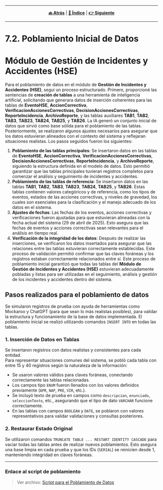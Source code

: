 <hr>
<div align="center">
 
[**🔙 Atrás**](../7.1/7.1.md) | [**📜 Índice**](../../README.md) | [**👉 Siguiente**](../7.3/7.3.md)

</div>
<hr>


# 7.2. Poblamiento Inicial de Datos
# Módulo de Gestión de Incidentes y Accidentes (HSE)

Para el poblamiento de datos en el módulo de **Gestión de Incidentes y Accidentes (HSE)**, seguí un proceso estructurado. Primero, proporcioné las sentencias de **creación de tablas** a una herramienta de inteligencia artificial, solicitando que generara datos de inserción coherentes para las tablas de **EventoHSE**, **AccionCorrectiva**, **VerificacionAccionesCorrectivas**, **DecisionAccionesCorrectivas**, **ReporteIncidencia**, **ArchivoReporte**, y las tablas auxiliares **TAB1**, **TAB2**, **TAB3**, **TAB23**, **TAB24**, **TAB25**, y **TAB26**.
La IA generó un conjunto inicial de datos que sirvió como base sólida para el poblamiento de las tablas. Posteriormente, se realizaron algunos ajustes necesarios para asegurar que los datos estuvieran alineados con el contexto del sistema y reflejaran situaciones realistas.
Los pasos seguidos fueron los siguientes:
1. **Poblamiento de las tablas principales**: Se insertaron datos en las tablas de **EventoHSE**, **AccionCorrectiva**, **VerificacionAccionesCorrectivas**, **DecisionAccionesCorrectivas**, **ReporteIncidencia**, y **ArchivoReporte**, siguiendo la estructura definida en el modelo de datos. Esto permitió garantizar que las tablas principales tuvieran registros completos para comenzar el análisis y seguimiento de incidentes y accidentes.
2. **Poblamiento de las tablas de referencia**: Se insertaron datos en las tablas **TAB1**, **TAB2**, **TAB3**, **TAB23**, **TAB24**, **TAB25**, y **TAB26**. Estas tablas contienen valores categóricos y de referencia, como los tipos de eventos, estados de las acciones correctivas, y niveles de gravedad, los cuales son esenciales para la clasificación y el manejo adecuado de los datos en el sistema.
3. **Ajustes de fechas**: Las fechas de los eventos, acciones correctivas y verificaciones fueron ajustadas para que estuvieran alineadas con la fecha actual del sistema (29 de abril de 2025). Esto asegura que las fechas de eventos y acciones correctivas sean relevantes para el análisis en tiempo real.
4. **Verificación de la integridad de los datos**: Después de realizar las inserciones, se verificaron los datos insertados para asegurar que las relaciones entre las tablas estuvieran correctamente establecidas. Este proceso de validación permitió confirmar que las claves foráneas y los registros estaban correctamente relacionados entre sí.
Este proceso de poblamiento inicial garantizó que todas las tablas del **Módulo de Gestión de Incidentes y Accidentes (HSE)** estuvieran adecuadamente pobladas y listas para ser utilizadas en el seguimiento, análisis y gestión de los incidentes y accidentes dentro del sistema.



## Pasos realizados para el poblamiento de datos

Se simularon registros de prueba con ayuda de herramientas como Mockaroo y ChatGPT (para que sean lo más realistas posibles), para validar la estructura y funcionamiento de la base de datos implementada. El poblamiento inicial se realizó utilizando comandos `INSERT INTO` en todas las tablas.

### 1. Inserción de Datos en Tablas

Se insertaron registros con datos realistas y consistentes para cada entidad.  
Para representar situaciones comunes del sistema, se pobló cada tabla con entre 15 y 40 registros según la naturaleza de la información:

- Se usaron valores válidos para claves foráneas, conectando correctamente las tablas relacionadas.
- Los campos tipo `ENUM` fueron llenados con los valores definidos previamente (`APR`, `NAP`, `PRE`, `VIR`, etc.).
- Se incluyó texto de prueba en campos como `descripcion`, `enunciado`, `seleccionTexto`, etc., asegurando que el tipo de dato `VARCHAR` funcione correctamente.
- En las tablas con campos `BOOLEAN` y `DATE`, se poblaron con valores representativos para validar validaciones y consultas posteriores.

### 2. Restaurar Estado Original

Se utilizaron comandos `TRUNCATE TABLE ... RESTART IDENTITY CASCADE` para vaciar todas las tablas antes de realizar nuevos poblamientos. Esto asegura una base limpia en cada prueba y que los IDs (`SERIAL`) se reinicien desde 1, manteniendo integridad en claves foráneas.

---

### Enlace al script de poblamiento

> Ver archivo: [Script para el Poblamiento de Datos](script-poblamiento-tablas.sql)
 
